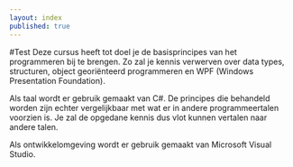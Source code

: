 ```yaml
---
layout: index
published: true
---
```


#Test
Deze cursus heeft tot doel je de basisprincipes van het programmeren bij te brengen. Zo zal je kennis verwerven over data types, structuren, object georiënteerd programmeren en WPF (Windows Presentation Foundation). 

Als taal wordt er gebruik gemaakt van C#. De principes die behandeld worden zijn echter vergelijkbaar met wat er in andere programmeertalen voorzien is. Je zal de opgedane kennis dus vlot kunnen vertalen naar andere talen.

Als ontwikkelomgeving wordt er gebruik gemaakt van Microsoft Visual Studio.


